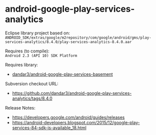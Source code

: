 android-google-play-services-analytics
======================================

Eclipse library project based on:<br/>
`ANDROID_SDK/extras/google/m2repository/com/google/android/gms/play-services-analytics/8.4.0/play-services-analytics-8.4.0.aar`

Requires (to compile):<br/>
`Android 2.3 (API 10) SDK Platform`

Requires library:<br/>
* [dandar3/android-google-play-services-basement](https://github.com/dandar3/android-google-play-services-basement/)

Subversion checkout URL:<br/>
* https://github.com/dandar3/android-google-play-services-analytics/tags/8.4.0

Release Notes:<br/>
* https://developers.google.com/android/guides/releases
* https://android-developers.blogspot.com/2015/12/google-play-services-84-sdk-is-available_18.html